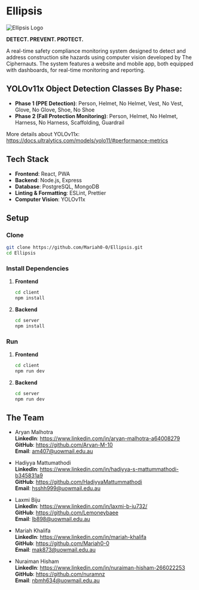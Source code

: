 # Ellipsis


![Ellipsis Logo](https://i.postimg.cc/mZ9y1TqR/Screenshot-2025-03-18-211910.png)

**DETECT. PREVENT. PROTECT.**


A real-time safety compliance monitoring system designed to detect and address construction site hazards using computer vision developed by The Ciphernauts. The system features a website and mobile app, both equipped with dashboards, for real-time monitoring and reporting.


## YOLOv11x Object Detection Classes By Phase:

- **Phase 1 (PPE Detection)**: Person, Helmet, No Helmet, Vest, No Vest, Glove, No Glove, Shoe, No Shoe
- **Phase 2 (Fall Protection Monitoring)**: Person, Helmet, No Helmet, Harness, No Harness, Scaffolding, Guardrail

More details about YOLOv11x: https://docs.ultralytics.com/models/yolo11/#performance-metrics 

## Tech Stack

- **Frontend**: React, PWA
- **Backend**: Node.js, Express
- **Database**: PostgreSQL, MongoDB
- **Linting & Formatting**: ESLint, Prettier
- **Computer Vision**: YOLOv11x

## Setup

### Clone

   ```bash
   git clone https://github.com/Mariah0-0/Ellipsis.git
   cd Ellipsis
   ```

### Install Dependencies

1. **Frontend**

   ```bash
   cd client
   npm install
   ```

2. **Backend**

   ```bash
   cd server
   npm install
   ```

### Run

1. **Frontend**

   ```bash
   cd client
   npm run dev
   ```

2. **Backend**

   ```bash
   cd server
   npm run dev
   ```

## The Team

- Aryan Malhotra  \
**LinkedIn**: https://www.linkedin.com/in/aryan-malhotra-a64008279  \
**GitHub**: https://github.com/Aryan-M-10  \
**Email**: am407@uowmail.edu.au  

- Hadiyya Mattumathodi  \
**LinkedIn**: https://www.linkedin.com/in/hadiyya-s-mattummathodi-b345831a9  \
**GitHub**: https://github.com/HadiyyaMattummathodi  \
**Email**: hsshh999@uowmail.edu.au

- Laxmi Biju  \
**LinkedIn**: https://www.linkedin.com/in/laxmi-b-iu732/  \
**GitHub**: https://github.com/Lemoneybaee  \
**Email**: lb898@uowmail.edu.au

- Mariah Khalifa  \
**LinkedIn**: https://www.linkedin.com/in/mariah-khalifa  \
**GitHub**: https://github.com/Mariah0-0  \
**Email**: mak873@uowmail.edu.au

- Nuraiman Hisham  \
**LinkedIn**: https://www.linkedin.com/in/nuraiman-hisham-266022253  \
**GitHub**: https://github.com/nuramnz  \
**Email**: nbmh634@uowmail.edu.au 

